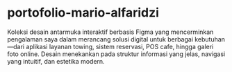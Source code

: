# portofolio-mario-alfaridzi
Koleksi desain antarmuka interaktif berbasis Figma yang mencerminkan pengalaman saya dalam merancang solusi digital untuk berbagai kebutuhan—dari aplikasi layanan towing, sistem reservasi, POS cafe, hingga galeri foto online. Desain menekankan pada struktur informasi yang jelas, navigasi yang intuitif, dan estetika modern.
